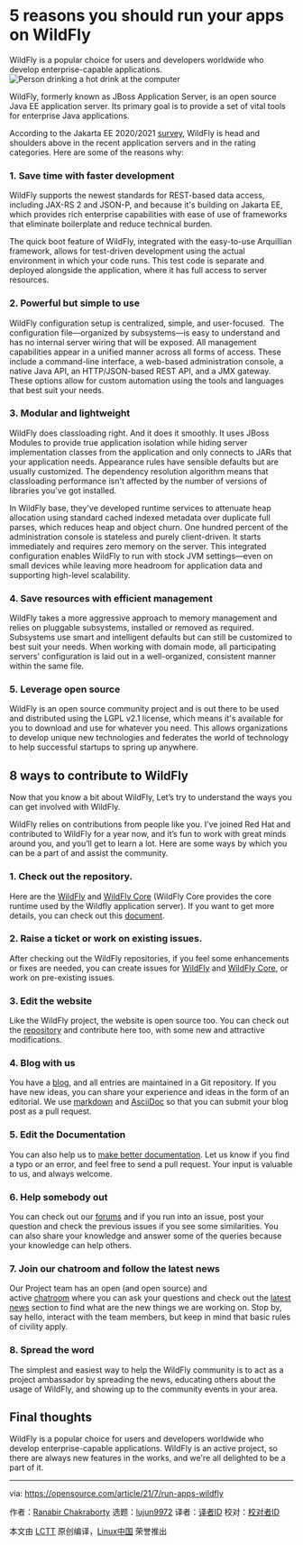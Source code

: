 [#]: subject: (5 reasons you should run your apps on WildFly)
[#]: via: (https://opensource.com/article/21/7/run-apps-wildfly)
[#]: author: (Ranabir Chakraborty https://opensource.com/users/ranabir-chakraborty)
[#]: collector: (lujun9972)
[#]: translator: ( )
[#]: reviewer: ( )
[#]: publisher: ( )
[#]: url: ( )

5 reasons you should run your apps on WildFly
======
WildFly is a popular choice for users and developers worldwide who
develop enterprise-capable applications.
![Person drinking a hot drink at the computer][1]

WildFly, formerly known as JBoss Application Server, is an open source Java EE application server. Its primary goal is to provide a set of vital tools for enterprise Java applications.

According to the Jakarta EE 2020/2021 [survey][2], WildFly is head and shoulders above in the recent application servers and in the rating categories. Here are some of the reasons why:

### 1. Save time with faster development

WildFly supports the newest standards for REST-based data access, including JAX-RS 2 and JSON-P, and because it's building on Jakarta EE, which provides rich enterprise capabilities with ease of use of frameworks that eliminate boilerplate and reduce technical burden.

The quick boot feature of WildFly, integrated with the easy-to-use Arquillian framework, allows for test-driven development using the actual environment in which your code runs. This test code is separate and deployed alongside the application, where it has full access to server resources.

### 2\. Powerful but simple to use

WildFly configuration setup is centralized, simple, and user-focused. 
The configuration file—organized by subsystems—is easy to understand and has no internal server wiring that will be exposed. All management capabilities appear in a unified manner across all forms of access. These include a command-line interface, a web-based administration console, a native Java API, an HTTP/JSON-based REST API, and a JMX gateway. These options allow for custom automation using the tools and languages that best suit your needs.

### 3. Modular and lightweight

WildFly does classloading right. And it does it smoothly. It uses JBoss Modules to provide true application isolation while hiding server implementation classes from the application and only connects to JARs that your application needs. Appearance rules have sensible defaults but are usually customized. The dependency resolution algorithm means that classloading performance isn't affected by the number of versions of libraries you've got installed.

In WildFly base, they've developed runtime services to attenuate heap allocation using standard cached indexed metadata over duplicate full parses, which reduces heap and object churn. One hundred percent of the administration console is stateless and purely client-driven. It starts immediately and requires zero memory on the server. This integrated configuration enables WildFly to run with stock JVM settings—even on small devices while leaving more headroom for application data and supporting high-level scalability.

### 4\. Save resources with efficient management

WildFly takes a more aggressive approach to memory management and relies on pluggable subsystems, installed or removed as required. Subsystems use smart and intelligent defaults but can still be customized to best suit your needs. When working with domain mode, all participating servers' configuration is laid out in a well-organized, consistent manner within the same file.

### 5. Leverage open source

WildFly is an open source community project and is out there to be used and distributed using the LGPL v2.1 license, which means it's available for you to download and use for whatever you need. This allows organizations to develop unique new technologies and federates the world of technology to help successful startups to spring up anywhere.

## 8 ways to contribute to WildFly

Now that you know a bit about WildFly, Let’s try to understand the ways you can get involved with WildFly.

WildFly relies on contributions from people like you. I’ve joined Red Hat and contributed to WildFly for a year now, and it’s fun to work with great minds around you, and you’ll get to learn a lot. Here are some ways by which you can be a part of and assist the community.

### 1\. Check out the repository.

Here are the [WildFly][3] and [WildFly Core][4] (WildFly Core provides the core runtime used by the Wildfly application server). If you want to get more details, you can check out this [document][5].

### 2\. Raise a ticket or work on existing issues.

After checking out the WildFly repositories, if you feel some enhancements or fixes are needed, you can create issues for [WildFly][6] and [WildFly Core][7], or work on pre-existing issues.

### 3\. Edit the website

Like the WildFly project, the website is open source too. You can check out the [repository][8] and contribute here too, with some new and attractive modifications.

### 4\. Blog with us

You have a [blog][9], and all entries are maintained in a Git repository. If you have new ideas, you can share your experience and ideas in the form of an editorial. We use [markdown][10] and [AsciiDoc][11] so that you can submit your blog post as a pull request.

### 5\. Edit the Documentation

You can also help us to [make better documentation][12]. Let us know if you find a typo or an error, and feel free to send a pull request. Your input is valuable to us, and always welcome.

### 6\. Help somebody out

You can check out our [forums][13] and if you run into an issue, post your question and check the previous issues if you see some similarities. You can also share your knowledge and answer some of the queries because your knowledge can help others.

### 7\. Join our chatroom and follow the latest news

Our Project team has an open (and open source) and active [chatroom][14] where you can ask your questions and check out the [latest news][15] section to find what are the new things we are working on. Stop by, say hello, interact with the team members, but keep in mind that basic rules of civility apply.

### 8\. Spread the word

The simplest and easiest way to help the WildFly community is to act as a project ambassador by spreading the news, educating others about the usage of WildFly, and showing up to the community events in your area.

## **Final thoughts**

WildFly is a popular choice for users and developers worldwide who develop enterprise-capable applications. WildFly is an active project, so there are always new features in the works, and we're all delighted to be a part of it.

--------------------------------------------------------------------------------

via: https://opensource.com/article/21/7/run-apps-wildfly

作者：[Ranabir Chakraborty][a]
选题：[lujun9972][b]
译者：[译者ID](https://github.com/译者ID)
校对：[校对者ID](https://github.com/校对者ID)

本文由 [LCTT](https://github.com/LCTT/TranslateProject) 原创编译，[Linux中国](https://linux.cn/) 荣誉推出

[a]: https://opensource.com/users/ranabir-chakraborty
[b]: https://github.com/lujun9972
[1]: https://opensource.com/sites/default/files/styles/image-full-size/public/lead-images/coffee_tea_laptop_computer_work_desk.png?itok=D5yMx_Dr (Person drinking a hot drink at the computer)
[2]: https://arjan-tijms.omnifaces.org/2021/02/jakarta-ee-survey-20202021-results.html
[3]: https://github.com/wildfly/wildfly
[4]: https://github.com/wildfly/wildfly-core
[5]: https://developer.jboss.org/docs/DOC-48381
[6]: https://issues.redhat.com/browse/WFLY-14541?jql=project%20%3D%20WFLY%20AND%20resolution%20%3D%20Unresolved%20ORDER%20BY%20priority%20DESC%2C%20updated%20DESC
[7]: https://issues.redhat.com/projects/WFCORE/issues/WFCORE-4827?filter=allopenissues
[8]: https://github.com/wildfly/wildfly.org
[9]: https://github.com/wildfly/wildfly.org/tree/master/_posts
[10]: https://opensource.com/article/19/9/introduction-markdown
[11]: https://asciidoc.org/
[12]: https://github.com/wildfly/wildfly/tree/master/docs
[13]: https://groups.google.com/g/wildfly
[14]: https://wildfly.zulipchat.com/#recent_topics
[15]: https://www.wildfly.org/news/
